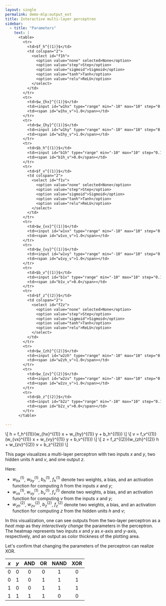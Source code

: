 ```yaml
---
layout: single
permalink: demo-mlp:output_ext
title: Interactive multi-layer perceptron
sidebar:
  - title: "Parameters"
    text: |
      <table>
        <tr>
          <td>$f_h^{(1)}$</td>
          <td colspan="2">
            <select id="f1h">
              <option value="none" selected>None</option>
              <option value="step">Step</option>
              <option value="sigmoid">Sigmoid</option>
              <option value="tanh">Tanh</option>
              <option value="relu">ReLU</option>
            </select>
          </td>
        </tr>
        <tr>
          <td>$w_{hx}^{(1)}$</td>
          <td><input id="w1hx" type="range" min="-10" max="10" step="0.1" value="1"></td>
          <td><span id="w1hx_v">1.0</span></td>
        </tr>
        <tr>
          <td>$w_{hy}^{(1)}$</td>
          <td><input id="w1hy" type="range" min="-10" max="10" step="0.1" value="1"></td>
          <td><span id="w1hy_v">1.0</span></td>
        </tr>
        <tr>
          <td>$b_h^{(1)}$</td>
          <td><input id="b1h" type="range" min="-10" max="10" step="0.1" value="0"></td>
          <td><span id="b1h_v">0.0</span></td>
        </tr>
        <tr>
          <td>$f_v^{(1)}$</td>
          <td colspan="2">
            <select id="f1v">
              <option value="none" selected>None</option>
              <option value="step">Step</option>
              <option value="sigmoid">Sigmoid</option>
              <option value="tanh">Tanh</option>
              <option value="relu">ReLU</option>
            </select>
          </td>
        </tr>
        <tr>
          <td>$w_{vx}^{(1)}$</td>
          <td><input id="w1vx" type="range" min="-10" max="10" step="0.1" value="1"></td>
          <td><span id="w1vx_v">1.0</span></td>
        </tr>
        <tr>
          <td>$w_{vy}^{(1)}$</td>
          <td><input id="w1vy" type="range" min="-10" max="10" step="0.1" value="1"></td>
          <td><span id="w1vy_v">1.0</span></td>
        </tr>
        <tr>
          <td>$b_v^{(1)}$</td>
          <td><input id="b1v" type="range" min="-10" max="10" step="0.1" value="0"></td>
          <td><span id="b1v_v">0.0</span></td>
        </tr>
        <tr>
          <td>$f_z^{(2)}$</td>
          <td colspan="2">
            <select id="f2z">
              <option value="none" selected>None</option>
              <option value="step">Step</option>
              <option value="sigmoid">Sigmoid</option>
              <option value="tanh">Tanh</option>
              <option value="relu">ReLU</option>
            </select>
          </td>
        </tr>
        <tr>
          <td>$w_{zh}^{(2)}$</td>
          <td><input id="w2zh" type="range" min="-10" max="10" step="0.1" value="1"></td>
          <td><span id="w2zh_v">1.0</span></td>
        </tr>
        <tr>
          <td>$w_{zv}^{(2)}$</td>
          <td><input id="w2zv" type="range" min="-10" max="10" step="0.1" value="1"></td>
          <td><span id="w2zv_v">1.0</span></td>
        </tr>
        <tr>
          <td>$b_z^{(2)}$</td>
          <td><input id="b2z" type="range" min="-10" max="10" step="0.1" value="0"></td>
          <td><span id="b2z_v">0.0</span></td>
        </tr>
      </table>

---
```


<div id="heatmap"></div>

\\[
 h = f_h^{(1)}(w_{hx}^{(1)} x + w_{hy}^{(1)} y + b_h^{(1)})
\\]
\\[
 v = f_v^{(1)}(w_{vx}^{(1)} x + w_{vy}^{(1)} y + b_v^{(1)})
\\]
\\[
 z = f_z^{(2)}(w_{zh}^{(2)} h + w_{zv}^{(2)} v + b_z^{(2)})
\\]

This page visualizes a multi-layer perceptron with two inputs $x$ and $y$, two hidden units $h$ and $v$, and one output $z$.

Here:

+ $w_{hx}^{(1)}$, $w_{hy}^{(1)}$, $b_h^{(1)}$, $f_h^{(1)}$ denote two weights, a bias, and an activation function for computing $h$ from the inputs $x$ and $y$;
+ $w_{vx}^{(1)}$, $w_{vy}^{(1)}$, $b_v^{(1)}$, $f_v^{(1)}$ denote two weights, a bias, and an activation function for computing $v$ from the inputs $x$ and $y$;
+ $w_{zh}^{(2)}$, $w_{zv}^{(2)}$, $b_z^{(2)}$, $f_z^{(2)}$ denote two weights, a bias, and an activation function for computing $z$ from the hidden units $h$ and $v$;

In this visualization, one can see outputs from the two-layer perceptron as a *heat map* as they *interactively change* the parameters in the perceptron. The heatmap represents two inputs $x$ and $y$ as $x$-axis and $y$-axis, respectively, and an output as color thickness of the plotting area.

Let's confirm that changing the parameters of the perceptron can realize XOR.

| $x$ | $y$ | AND | OR | NAND | XOR |
| :---: |:-----:|:---:|:--:|:----:|:---:|
| 0 | 0 | 0 | 0 | 1 | 0 |
| 0 | 1 | 0 | 1 | 1 | 1 |
| 1 | 0 | 0 | 1 | 1 | 1 |
| 1 | 1 | 1 | 1 | 0 | 0 |

<script src="https://code.jquery.com/jquery-3.3.1.min.js"></script>
<script src="https://cdnjs.cloudflare.com/ajax/libs/rangeslider.js/2.3.2/rangeslider.min.js"></script>
<script src="https://cdn.plot.ly/plotly-latest.min.js"></script>

<script type="text/x-mathjax-config">
MathJax.Hub.Config({
  tex2jax: {inlineMath: [['$','$'], ['\\(','\\)']]}
});
</script>
<script src='https://cdnjs.cloudflare.com/ajax/libs/mathjax/2.7.5/MathJax.js?config=TeX-MML-AM_CHTML' async></script>

<script>
$('input[type="range"]').rangeslider();
$('select').on("change", function() { update(); });
$('input[type="range"]').on("input change", function() { update(); });

var x_min = -1.0;
var x_max = +1.0;
var y_min = -1.0;
var y_max = +1.0;
var step = 0.1;

var xValues = [];
for (x = x_min; x <= x_max; x += step)
  xValues.push(x);

var yValues = [];
for (y = y_min; y <= y_max; y += step)
  yValues.push(y);

var layout = {
  height: 600,
  width: 600,
  margin: {
    t: 40
  },
  xaxis: {
    ticks: '',
    title: 'x',
    side: 'bottom',
    hoverformat: '.2f'
  },
  yaxis: {
    ticks: '',
    title: 'y',
    side: 'left',
    hoverformat: '.2f'
  },
  zaxis: {
    hoverformat: '.2f'
  }
};

function fnone(v)
{
  return v;
}

function fstep(v)
{
  return v < 0 ? 0 : 1;
}

function fsigmoid(v)
{
  return 1. / (1. + Math.pow(Math.E, -v));
}

function ftanh(v)
{
  return Math.tanh(v);
}

function frelu(v)
{
  return v < 0 ? 0 : v;
}

function getf(name)
{
  console.log(name);
  var f = fnone;
  switch (name) {
    case "step":
      f = fstep;
      break;
    case "sigmoid":
      f = fsigmoid;
      break;
    case "tanh":
      f = ftanh;
      break;
    case "relu":
      f = frelu;
      break;
  }
  return f;
}

function buildData(
  f1h, w1hx, w1hy, b1h,
  f1v, w1vx, w1vy, b1v,
  f2z, w2zh, w2zv, b2z)
{
  var zValues = [];
  for (y = y_min; y <= y_max; y += step) {
    values = [];
    for (x = x_min; x <= x_max; x += step) {
      h = f1h(w1hx * x + w1hy * y + b1h);
      v = f1v(w1vx * x + w1vy * y + b1v);
      z = f2z(w2zh * h + w2zv * v + b2z);
      values.push(z);
    }
    zValues.push(values);
  }

  var data = [{
    x: xValues,
    y: yValues,
    z: zValues,
    type: 'heatmap',
  }];

  return data;
}

function update()
{
  var f1h = getf($('#f1h').val());
  var w1hx = parseFloat($('#w1hx').val());
  var w1hy = parseFloat($('#w1hy').val());
  var b1h = parseFloat($('#b1h').val());
  var f1v = getf($('#f1v').val());
  var w1vx = parseFloat($('#w1vx').val());
  var w1vy = parseFloat($('#w1vy').val());
  var b1v = parseFloat($('#b1v').val());
  var f2z = getf($('#f2z').val());
  var w2zh = parseFloat($('#w2zh').val());
  var w2zv = parseFloat($('#w2zv').val());
  var b2z = parseFloat($('#b2z').val());

  $('#w1hx_v').html(w1hx.toFixed(1));
  $('#w1hy_v').html(w1hy.toFixed(1));
  $('#b1h_v').html(b1h.toFixed(1));
  $('#w1vx_v').html(w1vx.toFixed(1));
  $('#w1vy_v').html(w1vy.toFixed(1));
  $('#b1v_v').html(b1v.toFixed(1));
  $('#w2zh_v').html(w2zh.toFixed(1));
  $('#w2zv_v').html(w2zv.toFixed(1));
  $('#b2z_v').html(b2z.toFixed(1));

  var data = buildData(
    f1h, w1hx, w1hy, b1h,
    f1v, w1vx, w1vy, b1v,
    f2z, w2zh, w2zv, b2z);
  Plotly.newPlot('heatmap', data, layout);  
}

update();
</script>

